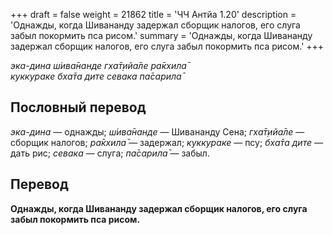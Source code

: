+++
draft = false
weight = 21862
title = 'ЧЧ Антйа 1.20'
description = 'Однажды, когда Шивананду задержал сборщик налогов, его слуга забыл покормить пса рисом.'
summary = 'Однажды, когда Шивананду задержал сборщик налогов, его слуга забыл покормить пса рисом.'
+++

_эка-дина ш́ива̄нанде гха̄т̣ийа̄ле ра̄кхила̄  
куккураке бха̄та дите севака па̄сарила̄_

## Пословный перевод

_эка_\-_дина_ — однажды; _ш́ива̄нанде_ — Шивананду Сена; _гха̄т̣ийа̄ле_ — сборщик налогов; _ра̄кхила̄_ — задержал; _куккураке_ — псу; _бха̄та_ _дите_ — дать рис; _севака_ — слуга; _па̄сарила̄_ — забыл.

## Перевод

**Однажды, когда Шивананду задержал сборщик налогов, его слуга забыл покормить пса рисом.**
